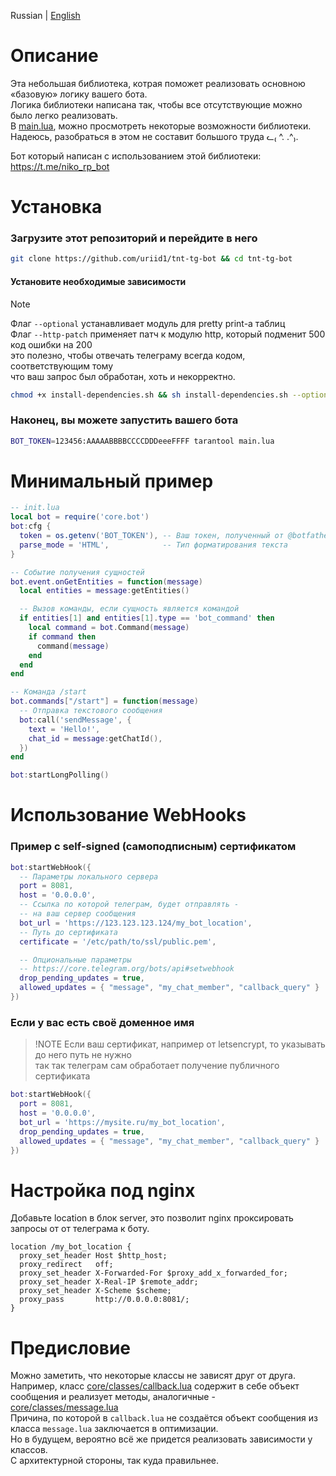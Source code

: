 Russian | [English](README.md)</br>

# Описание
Эта небольшая библиотека, котрая поможет реализовать основною «базовую» логику вашего бота.</br>
Логика библиотеки написана так, чтобы все отсутствующие можно было легко реализовать.</br>
В [main.lua](https://github.com/uriid1/tnt-tg-bot/blob/main/main.lua), можно просмотреть некоторые возможности библиотеки.</br>
Надеюсь, разобраться в этом не составит большого труда ᓚ₍ ^. .^₎.</br>

Бот который написан с использованием этой библиотеки: https://t.me/niko_rp_bot


# Установка
### Загрузите этот репозиторий и перейдите в него
```sh
git clone https://github.com/uriid1/tnt-tg-bot && cd tnt-tg-bot
```

#### Установите необходимые зависимости
> [!NOTE]  
> Флаг `--optional` устанавливает модуль для pretty print-а таблиц</br>
> Флаг `--http-patch` применяет патч к модулю http, который подменит 500 код ошибки на 200</br>
> это полезно, чтобы отвечать телеграму всегда кодом, соответствующим тому</br>
> что ваш запрос был обработан, хоть и некорректно.
```sh
chmod +x install-dependencies.sh && sh install-dependencies.sh --optional
```

### Наконец, вы можете запустить вашего бота
```sh
BOT_TOKEN=123456:AAAAABBBBCCCCDDDeeeFFFF tarantool main.lua
```

# Минимальный пример
```lua
-- init.lua
local bot = require('core.bot')
bot:cfg {
  token = os.getenv('BOT_TOKEN'), -- Ваш токен, полученный от @botfather
  parse_mode = 'HTML',            -- Тип форматирования текста
}

-- Событие получения сущностей
bot.event.onGetEntities = function(message)
  local entities = message:getEntities()

  -- Вызов команды, если сущность является командой
  if entities[1] and entities[1].type == 'bot_command' then
    local command = bot.Command(message)
    if command then
      command(message)
    end
  end
end

-- Команда /start
bot.commands["/start"] = function(message)
  -- Отправка текстового сообщения
  bot:call('sendMessage', {
    text = 'Hello!',
    chat_id = message:getChatId(),
  })
end

bot:startLongPolling()
```

# Использование WebHooks
### Пример с self-signed (самоподписным) сертификатом
```lua
bot:startWebHook({
  -- Параметры локального сервера
  port = 8081,
  host = '0.0.0.0',
  -- Ссылка по которой телеграм, будет отправлять -
  -- на ваш сервер сообщения
  bot_url = 'https://123.123.123.124/my_bot_location',
  -- Путь до сертификата
  certificate = '/etc/path/to/ssl/public.pem',

  -- Опциональные параметры
  -- https://core.telegram.org/bots/api#setwebhook
  drop_pending_updates = true,
  allowed_updates = { "message", "my_chat_member", "callback_query" }
})
```

### Если у вас есть своё доменное имя
> !NOTE Если ваш сертификат, например от letsencrypt, то указывать до него путь не нужно</br>
> так так телеграм сам обработает получение публичного сертификата
```lua
bot:startWebHook({
  port = 8081,
  host = '0.0.0.0',
  bot_url = 'https://mysite.ru/my_bot_location',
  drop_pending_updates = true,
  allowed_updates = { "message", "my_chat_member", "callback_query" }
})
```

# Настройка под nginx
Добавьте location в блок server, это позволит nginx проксировать запросы от от телеграма к боту.
```nginx
location /my_bot_location {
  proxy_set_header Host $http_host;
  proxy_redirect   off;
  proxy_set_header X-Forwarded-For $proxy_add_x_forwarded_for;
  proxy_set_header X-Real-IP $remote_addr;
  proxy_set_header X-Scheme $scheme;
  proxy_pass       http://0.0.0.0:8081/;
}
```

# Предисловие
Можно заметить, что некоторые классы не зависят друг от друга.
Например, класс [core/classes/callback.lua](https://github.com/uriid1/tnt-tg-bot/blob/main/core/classes/callback.lua) содержит в себе объект сообщения и реализует методы, аналогичные - [core/classes/message.lua](https://github.com/uriid1/tnt-tg-bot/blob/main/core/classes/message.lua)<br>
Причина, по которой в `callback.lua` не создаётся объект сообщения из класса `message.lua` заключается в оптимизации.<br>
Но в будущем, вероятно всё же придется реализовать зависимости у классов.<br>
С архитектурной стороны, так куда правильнее.